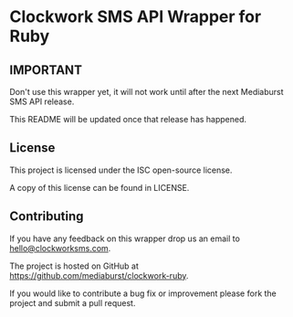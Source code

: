 Clockwork SMS API Wrapper for Ruby
==================================

IMPORTANT
---------

Don't use this wrapper yet, it will not work until after the next Mediaburst SMS API release.

This README will be updated once that release has happened.

License
-------

This project is licensed under the ISC open-source license.

A copy of this license can be found in LICENSE.

Contributing
------------

If you have any feedback on this wrapper drop us an email to hello@clockworksms.com.

The project is hosted on GitHub at https://github.com/mediaburst/clockwork-ruby.

If you would like to contribute a bug fix or improvement please fork the project 
and submit a pull request.
